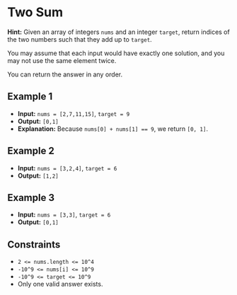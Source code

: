 # Two Sum

**Hint:** Given an array of integers `nums` and an integer `target`, return indices of the two numbers such that they add up to `target`.

You may assume that each input would have exactly one solution, and you may not use the same element twice.

You can return the answer in any order.

## Example 1

- **Input:** `nums = [2,7,11,15]`, `target = 9`
- **Output:** `[0,1]`
- **Explanation:** Because `nums[0] + nums[1] == 9`, we return `[0, 1]`.

## Example 2

- **Input:** `nums = [3,2,4]`, `target = 6`
- **Output:** `[1,2]`

## Example 3

- **Input:** `nums = [3,3]`, `target = 6`
- **Output:** `[0,1]`

## Constraints

- `2 <= nums.length <= 10^4`
- `-10^9 <= nums[i] <= 10^9`
- `-10^9 <= target <= 10^9`
- Only one valid answer exists.
